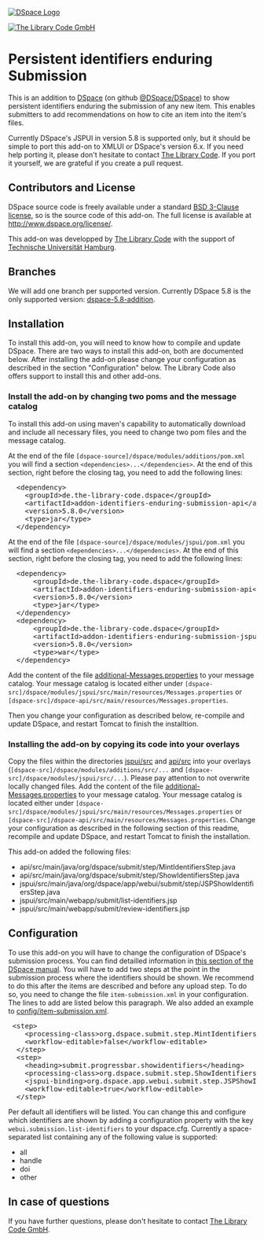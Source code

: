 [![DSpace Logo](https://the-library-code.de/dspace_logo.png)](http://www.dspace.org)

[![The Library Code GmbH](https://the-library-code.de/the_library_code_gmbh.png)](https://www.the-library-code.de)

# Persistent identifiers enduring Submission

This is an addition to [DSpace](http://www.dspace.org) (on github [@DSpace/DSpace](https://github.com/DSpace/DSpace)) to show persistent identifiers enduring the submission of any new item. This enables submitters to add recommendations on how to cite an item into the item's files.

Currently DSpace's JSPUI in version 5.8 is supported only, but it should be simple to port this add-on to XMLUI or DSpace's version 6.x. If you need help porting it, please don't hesitate to contact [The Library Code](https://www.the-library-code.de). If you port it yourself, we are grateful if you create a pull request.

## Contributors and License

DSpace source code is freely available under a standard [BSD 3-Clause license](https://opensource.org/licenses/BSD-3-Clause), so is the source code of this add-on. The full license is available at http://www.dspace.org/license/.

This add-on was developped by [The Library Code](https://www.the-library-code.de) with the support of [Technische Universität Hamburg](https://www.tuhh.de).

## Branches

We will add one branch per supported version. Currently DSpace 5.8 is the only supported version: [dspace-5.8-addition](https://github.com/the-library-code/identifiers-enduring-submission/tree/dspace-5.8-addition).

## Installation

To install this add-on, you will need to know how to compile and update DSpace. There are two ways to install this add-on, both are documented below. After installing the add-on please change your configuration as described in the section "Configuration" below. The Library Code also offers support to install this and other add-ons.

### Install the add-on by changing two poms and the message catalog

To install this add-on using maven's capability to automatically download and include all necessary files, you need to change two pom files and the message catalog.

At the end of the file `[dspace-source]/dspace/modules/additions/pom.xml` you will find a section `<dependencies>...</dependencies>`. At the end of this section, right before the closing tag, you need to add the following lines:

<pre>
  &lt;dependency&gt;
    &lt;groupId&gt;de.the-library-code.dspace&lt;/groupId&gt;
    &lt;artifactId&gt;addon-identifiers-enduring-submission-api&lt;/artifactId&gt;
    &lt;version&gt;5.8.0&lt;/version&gt;
    &lt;type&gt;jar&lt;/type&gt;
  &lt;/dependency&gt;
</pre>

At the end of the file `[dspace-source]/dspace/modules/jspui/pom.xml` you will find a section `<dependencies>...</dependencies>`. At the end of this section, right before the closing tag, you need to add the following lines:

<pre>
  &lt;dependency&gt;
      &lt;groupId&gt;de.the-library-code.dspace&lt;/groupId&gt;
      &lt;artifactId&gt;addon-identifiers-enduring-submission-api&lt;/artifactId&gt;
      &lt;version&gt;5.8.0&lt;/version&gt;
      &lt;type&gt;jar&lt;/type&gt;
  &lt;/dependency&gt;
  &lt;dependency&gt;
      &lt;groupId&gt;de.the-library-code.dspace&lt;/groupId&gt;
      &lt;artifactId&gt;addon-identifiers-enduring-submission-jspui&lt;/artifactId&gt;
      &lt;version&gt;5.8.0&lt;/version&gt;
      &lt;type&gt;war&lt;/type&gt;
  &lt;/dependency&gt;
</pre>

Add the content of the file [additional-Messages.properties](https://github.com/the-library-code/identifiers-enduring-submission/blob/dspace-5.8-addition/additional-Messages.properties) to your message catalog. Your message catalog is located either under `[dspace-src]/dspace/modules/jspui/src/main/resources/Messages.properties` or `[dspace-src]/dspace-api/src/main/resources/Messages.properties`.

Then you change your configuration as described below, re-compile and update DSpace, and restart Tomcat to finish the installtion.

### Installing the add-on by copying its code into your overlays

Copy the files within the directories [jspui/src](https://github.com/the-library-code/identifiers-enduring-submission/tree/dspace-5.8-addition/jspui/src) and [api/src](https://github.com/the-library-code/identifiers-enduring-submission/tree/dspace-5.8-addition/api/src) into your overlays (`[dspace-src]/dspace/modules/additions/src/...` and `[dspace-src]/dspace/modules/jspui/src/...`). Please pay attention to not overwrite locally changed files. Add the content of the file [additional-Messages.properties](https://github.com/the-library-code/identifiers-enduring-submission/blob/dspace-5.8-addition/additional-Messages.properties) to your message catalog. Your message catalog is located either under `[dspace-src]/dspace/modules/jspui/src/main/resources/Messages.properties` or `[dspace-src]/dspace-api/src/main/resources/Messages.properties`. Change your configuration as described in the following section of this readme, recompile and update DSpace, and restart Tomcat to finish the installation.

This add-on added the following files:

 * api/src/main/java/org/dspace/submit/step/MintIdentifiersStep.java
 * api/src/main/java/org/dspace/submit/step/ShowIdentifiersStep.java
 * jspui/src/main/java/org/dspace/app/webui/submit/step/JSPShowIdentifiersStep.java 
 * jspui/src/main/webapp/submit/list-identifiers.jsp
 * jspui/src/main/webapp/submit/review-identifiers.jsp

## Configuration

To use this add-on you will have to change the configuration of DSpace's submission process. You can find detailled information in [this section of the DSpace manual](https://wiki.duraspace.org/display/DSDOC5x/Submission+User+Interface). You will have to add two steps at the point in the submission process where the identifiers should be shown. We recommend to do this after the items are described and before any upload step. To do so, you need to change the file `item-submission.xml` in your configuration. The lines to add are listed below this paragraph. We also added an example to [config/item-submission.xml](https://github.com/the-library-code/identifiers-enduring-submission/blob/dspace-5.8-addition/config/item-submission.xml#L210-L226).

<pre>
 &lt;step&gt;
	&lt;processing-class&gt;org.dspace.submit.step.MintIdentifiersStep&lt;/processing-class&gt;
	&lt;workflow-editable&gt;false&lt;/workflow-editable&gt;
  &lt;/step&gt;
  &lt;step&gt;
	&lt;heading&gt;submit.progressbar.showidentifiers&lt;/heading&gt;
	&lt;processing-class&gt;org.dspace.submit.step.ShowIdentifiersStep&lt;/processing-class&gt;
	&lt;jspui-binding&gt;org.dspace.app.webui.submit.step.JSPShowIdentifiersStep&lt;/jspui-binding&gt;
	&lt;workflow-editable&gt;true&lt;/workflow-editable&gt;
  &lt;/step&gt; 
</pre>

Per default all identifiers will be listed. You can change this and configure which identifiers are shown by adding a configuration property with the key `webui.submission.list-identifiers` to your dspace.cfg. Currently a space-separated list containing any of the following value is supported:

 * all
 * handle
 * doi
 * other

## In case of questions

If you have further questions, please don't hesitate to contact [The Library Code GmbH](https://www.the-library-code.de).
